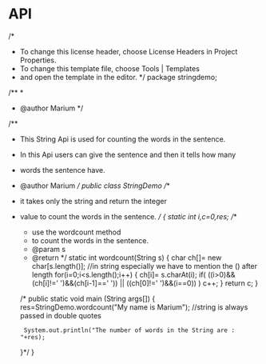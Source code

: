 # API
/*
 * To change this license header, choose License Headers in Project Properties.
 * To change this template file, choose Tools | Templates
 * and open the template in the editor.
 */
package stringdemo;

/**
 *
 * @author Marium
 */

/**
 * This String Api is used for counting the words in the sentence.
 * In this Api users can give the sentence and then it tells how many
 * words the sentence have.
 * @author Marium
 */
public class StringDemo
/**
 * it takes only the string and return the integer 
 * value to count the words in the sentence.
 */
{
    static int i,c=0,res;
    /**
     * use the wordcount method 
     * to count the words in the sentence.
     * @param s
     * @return 
     */
    static int wordcount(String s)
    {
        char ch[]= new char[s.length()];      //in string especially we have to mention the () after length
        for(i=0;i<s.length();i++)
        {
            ch[i]= s.charAt(i);
            if( ((i>0)&&(ch[i]!=' ')&&(ch[i-1]==' ')) || ((ch[0]!=' ')&&(i==0)) )
            c++;
        }
        return c;
    }
    
   /* public static void main (String args[])
    {
        res=StringDemo.wordcount("My name is Marium");
        //string is always passed in double quotes
        
        System.out.println("The number of words in the String are :  "+res);
    }*/
}
